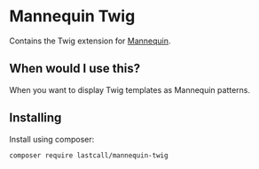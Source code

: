 Mannequin Twig
==============

Contains the Twig extension for [Mannequin](https://github.com/LastCallMedia/Mannequin).

When would I use this?
-----------------------
When you want to display Twig templates as Mannequin patterns.

Installing
----------
Install using composer:
```bash
composer require lastcall/mannequin-twig
```